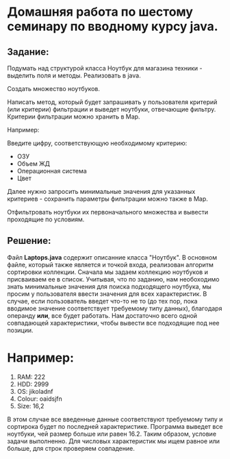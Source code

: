 # Домашняя работа по шестому семинару по вводному курсу java. 
## Задание:

Подумать над структурой класса Ноутбук для магазина техники - выделить поля и методы. Реализовать в java.

Создать множество ноутбуков.

Написать метод, который будет запрашивать у пользователя критерий (или критерии) фильтрации и выведет ноутбуки, отвечающие фильтру. Критерии фильтрации можно хранить в Map.

Например:

Введите цифру, соответствующую необходимому критерию:

- ОЗУ
- Объем ЖД
- Операционная система
- Цвет

Далее нужно запросить минимальные значения для указанных критериев - сохранить параметры фильтрации можно также в Map.

Отфильтровать ноутбуки их первоначального множества и вывести проходящие по условиям.

## Решение:

Файл **Laptops.java** содержит описанние класса "Ноутбук". В основном файле, который также является и точкой входа, реализован алгоритм сортировки коллекции. 
Сначала мы задаем коллекцию ноутбуков и присваиваем ее в список. Учитывая, что по заданию, нам необоходимо знать минимальные значения для поиска подходящего ноутбука, мы просим у пользователя ввести значения для всех характеристик. В случае, если пользователь введет что-то не то (до тех пор, пока вводимое значение соответствует требуемому типу данных), благодаря операнду **или**, все будет работать. Нам достаточно всего одной совпадающей характеристики, чтобы вывести все подходящие под нее позиции.
# Например: 
1. RAM: 222
2. HDD: 2999
3. OS: jikoladnf
4. Colour: oaidsjfn
5. Size: 16,2

В этом случае все введенные данные соответствуют требуемому типу и сортирока будет по последней характеристике. Программа выведет все ноутбуки, чей размер больше или равен 16.2. 
Таким образом, условие задачи выполненно. Для числовых характеристик мы ищем равное или больше, для строк проверяем совпадение.